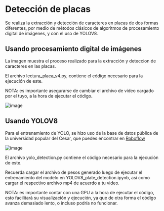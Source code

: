 # Detección de placas 

Se realiza la extracción y detección de caracteres en placas de dos formas diferentes, por medio de métodos clásicos de algoritmos de procesamiento digital de imágenes, y con el uso de YOLOV8.

## Usando procesamiento digital de imágenes 
La imagen muestra el proceso realizado para la extracción y deteccion de caracteres en las placas.

El archivo lectura_placa_v4.py, contiene el código necesario para la ejecución de este. 

NOTA: es importante asegurarse de cambiar el archivo de video cargado por el tuyo, a la hora de ejecutar el código.

![image](https://github.com/dani-cuar/Plates-detection/assets/42179443/35023cfa-85a1-4032-b503-a2387413d3ed)


## Usando YOLOV8

Para el entrenamiento de YOLO, se hizo uso de la base de datos pública de la universidad popular del Cesar, que puedes encontrar en [Roboflow](https://universe.roboflow.com/universidad-popular-del-cesar-pmj7r/prueba_1-tnlwa)

![image](https://github.com/dani-cuar/Plates-detection/assets/42179443/5cf6df35-ee52-4504-a3b2-1df6c3bb28e8)

El archivo yolo_detection.py contiene el código necesario para la ejecución de este.

Recuerda cargar el archivo de pesos generado luego de ejecutar el entrenamiento del modelo en YOLOV8_plate_detection.ipynb, asi como cargar el respectivo archivo mp4 de acuerdo a tu video.

NOTA: es importante contar con una GPU a la hora de ejecutar el código, esto facilitará su visualización y ejecución, ya que de otra forma el código avanza demasiado lento, o incluso podría no funcionar.
